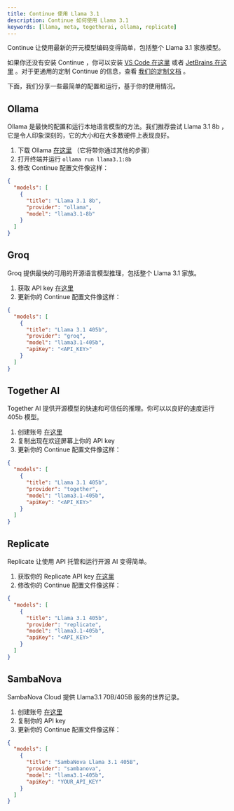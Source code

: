 ```yaml
---
title: Continue 使用 Llama 3.1
description: Continue 如何使用 Llama 3.1
keywords: [llama, meta, togetherai, ollama, replicate]
---
```


Continue 让使用最新的开元模型编码变得简单，包括整个 Llama 3.1 家族模型。

如果你还没有安装 Continue ，你可以安装 [VS Code 在这里](https://marketplace.visualstudio.com/items?itemName=Continue.continue) 或者 [JetBrains 在这里](https://plugins.jetbrains.com/plugin/22707-continue) 。对于更通用的定制 Continue 的信息，查看 [我们的定制文档](../overview.md) 。

下面，我们分享一些最简单的配置和运行，基于你的使用情况。

## Ollama

Ollama 是最快的配置和运行本地语言模型的方法。我们推荐尝试 Llama 3.1 8b ，它是令人印象深刻的，它的大小和在大多数硬件上表现良好。

1. 下载 Ollama [在这里](https://ollama.ai/) （它将带你通过其他的步骤）
2. 打开终端并运行 `ollama run llama3.1:8b`
3. 修改 Continue 配置文件像这样：

```json title="config.json"
{
  "models": [
    {
      "title": "Llama 3.1 8b",
      "provider": "ollama",
      "model": "llama3.1-8b"
    }
  ]
}
```

## Groq

Groq 提供最快的可用的开源语言模型推理，包括整个 Llama 3.1 家族。

1. 获取 API key [在这里](https://console.groq.com/keys)
2. 更新你的 Continue 配置文件像这样：

```json title="config.json"
{
  "models": [
    {
      "title": "Llama 3.1 405b",
      "provider": "groq",
      "model": "llama3.1-405b",
      "apiKey": "<API_KEY>"
    }
  ]
}
```

## Together AI

Together AI 提供开源模型的快速和可信任的推理。你可以以良好的速度运行 405b 模型。

1. 创建账号 [在这里](https://api.together.xyz/signup)
2. 复制出现在欢迎屏幕上你的 API key
3. 更新你的 Continue 配置文件像这样：

```json title="config.json"
{
  "models": [
    {
      "title": "Llama 3.1 405b",
      "provider": "together",
      "model": "llama3.1-405b",
      "apiKey": "<API_KEY>"
    }
  ]
}
```

## Replicate

Replicate 让使用 API 托管和运行开源 AI 变得简单。

1. 获取你的 Replicate API key [在这里](https://replicate.ai/)
2. 修改你的 Continue 配置文件像这样：

```json title="config.json"
{
  "models": [
    {
      "title": "Llama 3.1 405b",
      "provider": "replicate",
      "model": "llama3.1-405b",
      "apiKey": "<API_KEY>"
    }
  ]
}
```

## SambaNova

SambaNova Cloud 提供 Llama3.1 70B/405B 服务的世界记录。

1. 创建账号 [在这里](https://cloud.sambanova.ai/)
2. 复制你的 API key
3. 更新你的 Continue 配置文件像这样：

```json title="~/.continue/config.json"
{
  "models": [
    {
      "title": "SambaNova Llama 3.1 405B",
      "provider": "sambanova",
      "model": "llama3.1-405b",
      "apiKey": "YOUR_API_KEY"
    }
  ]
}
```
